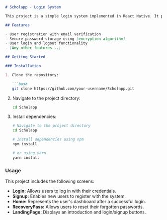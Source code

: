 ```markdown
# Scholapp - Login System

This project is a simple login system implemented in React Native. It provides basic user authentication features and can be used as a foundation for building more complex applications.

## Features

- User registration with email verification
- Secure password storage using [encryption algorithm]
- User login and logout functionality
- [Any other features...]

## Getting Started

### Installation

1. Clone the repository:

   ```bash
   git clone https://github.com/your-username/Scholapp.git
   ```

2. Navigate to the project directory:

   ```bash
   cd Scholapp
   ```

3. Install dependencies:

   ```bash
   # Navigate to the project directory
   cd Scholapp

   # Install dependencies using npm
   npm install

   # or using yarn
   yarn install
   ```

### Usage

This project includes the following screens:

- **Login:** Allows users to log in with their credentials.
- **Signup:** Enables new users to register with the system.
- **Home:** Represents the user's dashboard after a successful login.
- **RecoveryPass:** Allows users to reset their forgotten passwords.
- **LandingPage:** Displays an introduction and login/signup buttons.